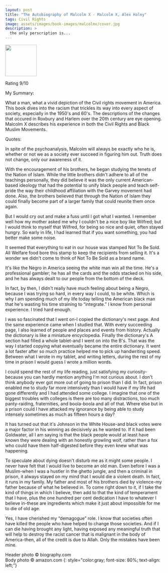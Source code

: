 ```yaml
---
layout: post
title: "The Autobiography of Malcolm X - Malcolm X, Alex Haley"
tags: Civil Rights
image: assets/images/book-images/malcolmx/cover.jpg
description: > 
  the only perscription is...
---
```


<img src="https://images-na.ssl-images-amazon.com/images/I/51ibHI58rPL._SX310_BO1,204,203,200_.jpg" width="100">

Rating 9/10

My Summary:

What a man, what a vivid depiction of the Civil rights movement in America. This book dives into the racism that trickles its way into every aspect of society, especially in the 1950's and 60's. The descriptions of the changes that occured in Roxbury and Harlem over the 20th century are eye opening. Malcolm X describes his experience in both the Civil Rights and Black Muslim Movements.  

Quotes: 

In spite of the psychoanalysis, Malcolm will always be exactly who he is, whether or not we as a society ever succeed in figuring him out. Truth does not change, only our awareness of it.

With the encouragement of his brothers, he began studying the tenets of the Nation of Islam. While the little brothers didn't adhere to all of the teachings personally, they did believe it was the only current American-based ideology that had the potential to unify black people and teach self- pride the way their childhood affiliation with the Garvey movement had done. Also, the brothers believed that through the Nation of Islam they could finally become part of a larger family that could reunite them once again.

But I would cry out and make a fuss until I got what I wanted. I remember well how my mother asked me why I couldn't be a nice boy like Wilfred; but I would think to myself that Wilfred, for being so nice and quiet, often stayed hungry. So early in life, I had learned that if you want something, you had better make some noise.

It seemed that everything to eat in our house was stamped Not To Be Sold. All Welfare food bore this stamp to keep the recipients from selling it. It's a wonder we didn't come to think of Not To Be Sold as a brand name.

It's like the Negro in America seeing the white man win all the time. He's a professional gambler; he has all the cards and the odds stacked on his side, and he has always dealt to our people from the bottom of the deck.

In fact, by then, I didn't really have much feeling about being a Negro, because I was trying so hard, in every way I could, to be white. Which is why I am spending much of my life today telling the American black man that he's wasting his time straining to “integrate.” I know from personal experience. I tried hard enough.

I was so fascinated that I went on-I copied the dictionary's next page. And the same experience came when I studied that. With every succeeding page, I also learned of people and places and events from history. Actually the dictionary is like a miniature encyclopedia. Finally the dictionary's A section had filled a whole tablet-and I went on into the B's. That was the way I started copying what eventually became the entire dictionary. It went a lot faster after so much practice helped me to pick up handwriting speed. Between what I wrote in my tablet, and writing letters, during the rest of my time in prison I would guess I wrote a million words.

I could spend the rest of my life reading, just satisfying my curiosity-because you can hardly mention anything I'm not curious about. I don't think anybody ever got more out of going to prison than I did. In fact, prison enabled me to study far more intensively than I would have if my life had gone differently and I had attended some college. I imagine that one of the biggest troubles with colleges is there are too many distractions, too much panty-raiding, fraternities, and boola-boola and all of that. Where else but in a prison could I have attacked my ignorance by being able to study intensely sometimes as much as fifteen hours a day?

It has turned out that it's Johnson in the White House-and black votes were a major factor in his winning as decisively as he wanted to. If it had been Goldwater, all I am saying is that the black people would at least have known they were dealing with an honestly growling wolf, rather than a fox who could have them half-digested before they even knew what was happening.

To speculate about dying doesn't disturb me as it might some people. I never have felt that I would live to become an old man. Even before I was a Muslim-when I was a hustler in the ghetto jungle, and then a criminal in prison, it always stayed on my mind that I would die a violent death. In fact, it runs in my family. My father and most of his brothers died by violence-my father because of what he believed in. To come right down to it, if I take the kind of things in which I believe, then add to that the kind of temperament that I have, plus the one hundred per cent dedication I have to whatever I believe in-these are ingredients which make it just about impossible for me to die of old age.

Yes, I have cherished my “demagogue” role. I know that societies often have killed the people who have helped to change those societies. And if I can die having brought any light, having exposed any meaningful truth that will help to destroy the racist cancer that is malignant in the body of America-then, all of the credit is due to Allah. Only the mistakes have been mine.

Header photo &copy; biography.com <br>
Body photo &copy; amazon.com
{: style="color:gray; font-size: 80%; text-align: left;”}
























